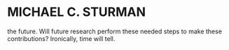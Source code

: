 # MICHAEL C. STURMAN

the future. Will future research perform these needed steps to make these contributions? Ironically, time will tell.